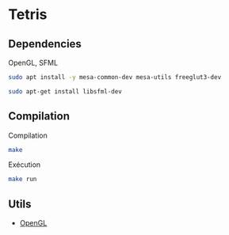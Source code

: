 # Tetris

## Dependencies

OpenGL, SFML

```bash
sudo apt install -y mesa-common-dev mesa-utils freeglut3-dev 

sudo apt-get install libsfml-dev
```

## Compilation

Compilation 
```bash
make
```

Exécution
```bash
make run
```

## Utils

* [OpenGL](https://programminggems.wordpress.com/2019/11/27/getting-started-with-opengl-from-c-c/)
